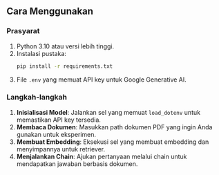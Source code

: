 ## Cara Menggunakan


### Prasyarat
1. Python 3.10 atau versi lebih tinggi.
2. Instalasi pustaka:
   ```bash
   pip install -r requirements.txt
   ```
3. File `.env` yang memuat API key untuk Google Generative AI.

### Langkah-langkah
1. **Inisialisasi Model**:
   Jalankan sel yang memuat `load_dotenv` untuk memastikan API key tersedia.
2. **Membaca Dokumen**:
   Masukkan path dokumen PDF yang ingin Anda gunakan untuk eksperimen.
3. **Membuat Embedding**:
   Eksekusi sel yang membuat embedding dan menyimpannya untuk retriever.
4. **Menjalankan Chain**:
   Ajukan pertanyaan melalui chain untuk mendapatkan jawaban berbasis dokumen.
